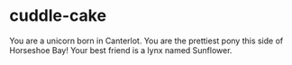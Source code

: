 # cuddle-cake
You are a unicorn born in Canterlot. You are the prettiest pony this side of Horseshoe Bay! Your best friend is a lynx named Sunflower.

